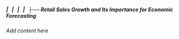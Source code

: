 ##### |   |   |   |   ├── Retail Sales Growth and Its Importance for Economic Forecasting

*Add content here*